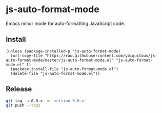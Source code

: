 # js-auto-format-mode

Emacs minor mode for auto-formatting JavaScript code.

## Install

```elisp
(unless (package-installed-p 'js-auto-format-mode)
  (url-copy-file "https://raw.githubusercontent.com/ybiquitous/js-auto-format-mode/master/js-auto-format-mode.el" "js-auto-format-mode.el" t)
  (package-install-file "js-auto-format-mode.el")
  (delete-file "js-auto-format-mode.el"))
```

## Release

```sh
git tag -a 0.0.x -m 'version 0.0.x'
git push --tags
```
